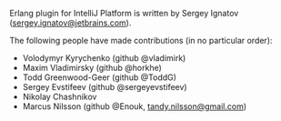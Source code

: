 Erlang plugin for IntelliJ Platform is written by Sergey Ignatov (sergey.ignatov@jetbrains.com).

The following people have made contributions (in no particular order):
* Volodymyr Kyrychenko (github @vladimirk)
* Maxim Vladimirsky (github @horkhe)
* Todd Greenwood-Geer (github @ToddG)
* Sergey Evstifeev (github @sergeyevstifeev)
* Nikolay Chashnikov
* Marcus Nilsson (github @Enouk, tandy.nilsson@gmail.com)